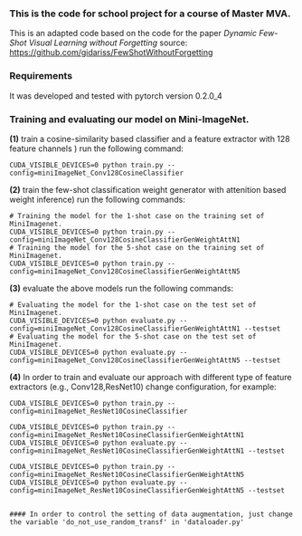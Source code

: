 ### This is the code for school project for a course of Master MVA.

This is an adapted code based on the code for the paper *Dynamic Few-Shot Visual Learning without Forgetting*
source: https://github.com/gidariss/FewShotWithoutForgetting

### Requirements
It was developed and tested with pytorch version 0.2.0_4


### Training and evaluating our model on Mini-ImageNet.

**(1)** train a cosine-similarity based classifier and a feature extractor with 128 feature channels ) run the following command:
```
CUDA_VISIBLE_DEVICES=0 python train.py --config=miniImageNet_Conv128CosineClassifier
```

**(2)** train the few-shot classification weight generator with attenition based weight inference) run the following commands:
```
# Training the model for the 1-shot case on the training set of MiniImagenet.
CUDA_VISIBLE_DEVICES=0 python train.py --config=miniImageNet_Conv128CosineClassifierGenWeightAttN1
# Training the model for the 5-shot case on the training set of MiniImagenet.
CUDA_VISIBLE_DEVICES=0 python train.py --config=miniImageNet_Conv128CosineClassifierGenWeightAttN5
```

**(3)** evaluate the above models run the following commands:
```
# Evaluating the model for the 1-shot case on the test set of MiniImagenet.
CUDA_VISIBLE_DEVICES=0 python evaluate.py --config=miniImageNet_Conv128CosineClassifierGenWeightAttN1 --testset
# Evaluating the model for the 5-shot case on the test set of MiniImagenet.
CUDA_VISIBLE_DEVICES=0 python evaluate.py --config=miniImageNet_Conv128CosineClassifierGenWeightAttN5 --testset
```

**(4)** In order to train and evaluate our approach with different type of feature extractors (e.g., Conv128,ResNet10) change configuration, for example:
```
CUDA_VISIBLE_DEVICES=0 python train.py --config=miniImageNet_ResNet10CosineClassifier

CUDA_VISIBLE_DEVICES=0 python train.py --config=miniImageNet_ResNet10CosineClassifierGenWeightAttN1
CUDA_VISIBLE_DEVICES=0 python evaluate.py --config=miniImageNet_ResNet10CosineClassifierGenWeightAttN1 --testset

CUDA_VISIBLE_DEVICES=0 python train.py --config=miniImageNet_ResNet10CosineClassifierGenWeightAttN5
CUDA_VISIBLE_DEVICES=0 python evaluate.py --config=miniImageNet_ResNet10CosineClassifierGenWeightAttN5 --testset


#### In order to control the setting of data augmentation, just change the variable 'do_not_use_random_transf' in 'dataloader.py'